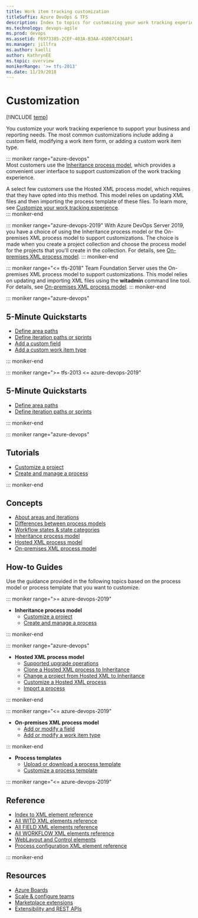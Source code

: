 ```yaml
---
title: Work item tracking customization 
titleSuffix: Azure DevOps & TFS   
description: Index to topics for customizing your work tracking experience in Azure DevOps Services & Team Foundation Server 
ms.technology: devops-agile
ms.prod: devops
ms.assetid: F6973385-2CEF-403A-B3AA-45DB7C436AF1
ms.manager: jillfra
ms.author: kaelli
author: KathrynEE
ms.topic: overview
monikerRange: '>= tfs-2013'
ms.date: 11/19/2018
---
```


# Customization  

[!INCLUDE [temp](../_shared/version-vsts-tfs-all-versions.md)]

You customize your work tracking experience to support your business and reporting needs. The most common customizations include adding a custom field, modifying a work item form, or adding a custom work item type. 

::: moniker range="azure-devops"  
Most customers use the [Inheritance process model](../organizations/settings/work/inheritance-process-model.md), which provides a convenient user interface to support customization of the work tracking experience. 

A select few customers use the Hosted XML process model, which requires that they have opted into this method. This model relies on updating XML files and then importing the process template of these files. To learn more, see [Customize your work tracking experience](../organizations/settings/work/hosted-xml-process-model.md).  
::: moniker-end  

::: moniker range="azure-devops-2019"
With Azure DevOps Server 2019, you have a choice of using the Inheritance process model or the On-premises XML process model to support customizations. The choice is made when you create a project collection and choose the process model for the projects that you'll create in the collection.  For details, see [On-premises XML process model](on-premises-xml-process-model.md).
::: moniker-end  

::: moniker range="<= tfs-2018"
Team Foundation Server uses the On-premises XML process model to support customizations. This model relies on updating and importing XML files using the **witadmin** command line tool. For details, see [On-premises XML process model](on-premises-xml-process-model.md).
::: moniker-end  

::: moniker range="azure-devops"
## 5-Minute Quickstarts  

- [Define area paths](../organizations/settings/set-area-paths.md?toc=/azure/devops/reference/toc.json&bc=/azure/devops/reference/breadcrumb/toc.json)
- [Define iteration paths or sprints](../organizations/settings/set-iteration-paths-sprints.md?toc=/azure/devops/reference/toc.json&bc=/azure/devops/reference/breadcrumb/toc.json) 
- [Add a custom field](../organizations/settings/work/add-custom-field.md?toc=/azure/devops/reference/toc.json&bc=/azure/devops/reference/breadcrumb/toc.json)   
- [Add a custom work item type](../organizations/settings/work/add-custom-wit.md?toc=/azure/devops/reference/toc.json&bc=/azure/devops/reference/breadcrumb/toc.json)   

::: moniker-end

::: moniker range=">= tfs-2013 <= azure-devops-2019"
## 5-Minute Quickstarts  

- [Define area paths](../organizations/settings/set-area-paths.md?toc=/azure/devops/reference/toc.json&bc=/azure/devops/reference/breadcrumb/toc.json)
- [Define iteration paths or sprints](../organizations/settings/set-iteration-paths-sprints.md?toc=/azure/devops/reference/toc.json&bc=/azure/devops/reference/breadcrumb/toc.json) 

::: moniker-end

::: moniker range="azure-devops"
## Tutorials 
- [Customize a project](../organizations/settings/work/customize-process.md?toc=/azure/devops/reference/toc.json&bc=/azure/devops/reference/breadcrumb/toc.json)   
- [Create and manage a process](../organizations/settings/work/manage-process.md?toc=/azure/devops/reference/toc.json&bc=/azure/devops/reference/breadcrumb/toc.json) 

::: moniker-end

## Concepts

- [About areas and iterations](../organizations/settings/about-areas-iterations.md?toc=/azure/devops/reference/toc.json&bc=/azure/devops/reference/breadcrumb/toc.json)  
- [Differences between process models](../organizations/settings/work/import-process/differences.md) 
- [Workflow states & state categories](../boards/work-items/workflow-and-state-categories.md)
- [Inheritance process model](../organizations/settings/work/inheritance-process-model.md?toc=/azure/devops/reference/toc.json&bc=/azure/devops/reference/breadcrumb/toc.json)   
- [Hosted XML process model](../organizations/settings/work/hosted-xml-process-model.md)  
- [On-premises XML process model](on-premises-xml-process-model.md)  


## How-to Guides

Use the guidance provided in the following topics based on the process model or process template that you want to customize.  

::: moniker range=">= azure-devops-2019" 

- **Inheritance process model**
	- [Customize a project](../organizations/settings/work/customize-process.md?toc=/azure/devops/reference/toc.json&bc=/azure/devops/reference/breadcrumb/toc.json)     
	- [Create and manage a process](../organizations/settings/work/manage-process.md?toc=/azure/devops/reference/toc.json&bc=/azure/devops/reference/breadcrumb/toc.json)    

::: moniker-end

::: moniker range="azure-devops" 
- **Hosted XML process model**
	- [Supported upgrade operations](../organizations/settings/work/upgrade-support-hosted-to-inherited.md?toc=/azure/devops/reference/toc.json&bc=/azure/devops/reference/breadcrumb/toc.json)
	- [Clone a Hosted XML process to Inheritance](../organizations/settings/work/upgrade-hosted-to-inherited.md?toc=/azure/devops/reference/toc.json&bc=/azure/devops/reference/breadcrumb/toc.json)  
	- [Change a project from Hosted XML to Inheritance](../organizations/settings/work/change-process-from-hosted-to-inherited.md?toc=/azure/devops/reference/toc.json&bc=/azure/devops/reference/breadcrumb/toc.json)  
	- [Customize a Hosted XML process](../organizations/settings/work/import-process/customize-process.md)  
    - [Import a process](../organizations/settings/work/import-process/import-process.md)

::: moniker-end

::: moniker range="<= azure-devops-2019" 
- **On-premises XML process model**
    - [Add or modify a field](add-modify-field.md)
    - [Add or modify a work item type](add-modify-wit.md)

::: moniker-end

- **Process templates**
    - [Upload or download a process template](../boards/work-items/guidance/manage-process-templates.md?toc=/azure/devops/reference/toc.json&bc=/azure/devops/reference/breadcrumb/toc.json)
    - [Customize a process template](./process-templates/customize-process.md)  

::: moniker range="<= azure-devops-2019" 
## Reference  
  
- [Index to XML element reference](xml/xml-element-reference.md) 
- [All WITD XML elements reference](xml/all-witd-xml-elements-reference.md)
- [All FIELD XML elements reference](xml/all-field-xml-elements-reference.md)  
- [All WORKFLOW XML elements reference](xml/all-workflow-xml-elements-reference.md) 
- [WebLayout and Control elements](xml/weblayout-xml-elements.md)
- [Process configuration XML element reference](xml/process-configuration-xml-element.md)

::: moniker-end

## Resources 

- [Azure Boards](../boards/index.md)
- [Scale & configure teams](../organizations/settings/index.md)
- [Marketplace extensions](../marketplace/install-extension.md)
- [Extensibility and REST APIs](../extend/overview.md) 